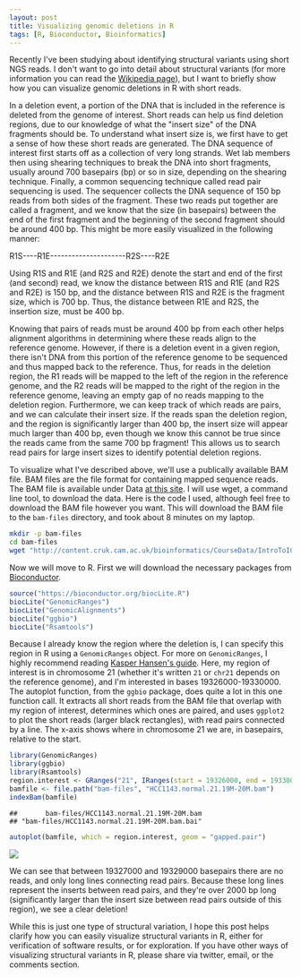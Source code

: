 ```yaml
---
layout: post
title: Visualizing genomic deletions in R
tags: [R, Bioconductor, Bioinformatics]
---
```


Recently I've been studying about identifying structural variants using short NGS reads. I don't want to go into detail about structural variants (for more information you can read the [Wikipedia page](https://en.wikipedia.org/wiki/Structural_variation)), but I want to briefly show how you can visualize genomic deletions in R with short reads.

In a deletion event, a portion of the DNA that is included in the reference is deleted from the genome of interest. Short reads can help us find deletion regions, due to our knowledge of what the "insert size" of the DNA fragments should be. To understand what insert size is, we first have to get a sense of how these short reads are generated. The DNA sequence of interest first starts off as a collection of very long strands. Wet lab members then using shearing techniques to break the DNA into short fragments, usually around 700 basepairs (bp) or so in size, depending on the shearing technique. Finally, a common sequencing technique called read pair sequencing is used. The sequencer collects the DNA sequence of 150 bp reads from both sides of the fragment. These two reads put together are called a fragment, and we know that the size (in basepairs) between the end of the first fragment and the beginning of the second fragment should be around 400 bp. This might be more easily visualized in the following manner:

R1S----R1E---------------------R2S----R2E

Using R1S and R1E (and R2S and R2E) denote the start and end of the first (and second) read, we know the distance between R1S and R1E (and R2S and R2E) is 150 bp, and the distance between R1S and R2E is the fragment size, which is 700 bp. Thus, the distance between R1E and R2S, the insertion size, must be 400 bp.

Knowing that pairs of reads must be around 400 bp from each other helps alignment algorithms in determining where these reads align to the reference genome. However, if there is a deletion event in a given region, there isn't DNA from this portion of the reference genome to be sequenced and thus mapped back to the reference. Thus, for reads in the deletion region, the R1 reads will be mapped to the left of the region in the reference genome, and the R2 reads will be mapped to the right of the region in the reference genome, leaving an empty gap of no reads mapping to the deletion region. Furthermore, we can keep track of which reads are pairs, and we can calculate their insert size. If the reads span the deletion region, and the region is significantly larger than 400 bp, the insert size will appear much larger than 400 bp, even though we know this cannot be true since the reads came from the same 700 bp fragment! This allows us to search read pairs for large insert sizes to identify potential deletion regions.

To visualize what I've described above, we'll use a publically available BAM file. BAM files are the file format for containing mapped sequence reads. The BAM file is available under Data [at this site](https://bioinformatics-core-shared-training.github.io/intro-to-IGV/). I will use wget, a command line tool, to download the data. Here is the code I used, although feel free to download the BAM file however you want. This will download the BAM file to the `bam-files` directory, and took about 8 minutes on my laptop.


```bash
mkdir -p bam-files
cd bam-files
wget "http://content.cruk.cam.ac.uk/bioinformatics/CourseData/IntroToIGV/HCC1143.normal.21.19M-20M.bam"
```

Now we will move to R. First we will download the necessary packages from [Bioconductor](https://bioconductor.org/). 


```r
source("https://bioconductor.org/biocLite.R")
biocLite("GenomicRanges")
biocLite("GenomicAlignments")
biocLite("ggbio")
biocLite("Rsamtools")
```

Because I already know the region where the deletion is, I can specify this region in R using a `GenomicRanges` object. For more on `GenomicRanges`, I highly recommend reading [Kasper Hansen's guide](https://kasperdanielhansen.github.io/genbioconductor/html/GenomicRanges_GRanges_Usage.html). Here, my region of interest is in chromosome 21 (whether it's written `21` or `chr21` depends on the reference genome), and I'm interested in bases 19326000-19330000. The autoplot function, from the `ggbio` package, does quite a lot in this one function call. It extracts all short reads from the BAM file that overlap with my region of interest, determines which ones are paired, and uses `ggplot2` to plot the short reads (larger black rectangles), with read pairs connected by a line. The x-axis shows where in chromosome 21 we are, in basepairs, relative to the start.


```r
library(GenomicRanges)
library(ggbio)
library(Rsamtools)
region.interest <- GRanges("21", IRanges(start = 19326000, end = 19330000))
bamfile <- file.path("bam-files", "HCC1143.normal.21.19M-20M.bam")
indexBam(bamfile)
```

```
##       bam-files/HCC1143.normal.21.19M-20M.bam 
## "bam-files/HCC1143.normal.21.19M-20M.bam.bai"
```

```r
autoplot(bamfile, which = region.interest, geom = "gapped.pair")
```

![]({{site_url}}/img/blog_images/visualizing-genomic-deletions_files/figure-html/unnamed-chunk-3-1.png)<!-- -->

We can see that between 19327000 and 19329000 basepairs there are no reads, and only long lines connecting read pairs. Because these long lines represent the inserts between read pairs, and they're over 2000 bp long (significantly larger than the insert size between read pairs outside of this region), we see a clear deletion!

While this is just one type of structural variation, I hope this post helps clarify how you can easily visualize structural variants in R, either for verification of software results, or for exploration. If you have other ways of visualizing structural variants in R, please share via twitter, email, or the comments section.
